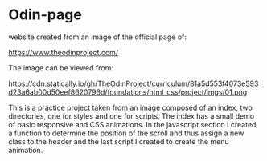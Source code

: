 # Odin-page

website created from an image of the official page of:

https://www.theodinproject.com/

The image can be viewed from:

 https://cdn.statically.io/gh/TheOdinProject/curriculum/81a5d553f4073e593d23a6ab00d50eef8620796d/foundations/html_css/project/imgs/01.png

 This is a practice project taken from an image composed of an index, two directories, one for styles and one for scripts. The index has a small demo of basic responsive and CSS animations. In the javascript section I created a function to determine the position of the scroll and thus assign a new class to the header and the last script I created to create the menu animation.